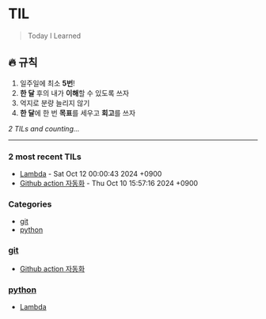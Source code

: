 # TIL
> Today I Learned

## 🔥 규칙
1. 일주일에 최소 **5번**!
2. **한 달** 후의 내가 **이해**할 수 있도록 쓰자
3. 억지로 분량 늘리지 않기
4. **한 달**에 한 번 **목표**를 세우고 **회고**를 쓰자


_2 TILs and counting..._

---

### 2 most recent TILs

- [Lambda](python/241011.md) - Sat Oct 12 00:00:43 2024 +0900
- [Github action 자동화](git/241010.md) - Thu Oct 10 15:57:16 2024 +0900

### Categories

- [git](#git)
- [python](#python)

### [git](#git)
- [Github action 자동화](git/241010.md)

### [python](#python)
- [Lambda](python/241011.md)


